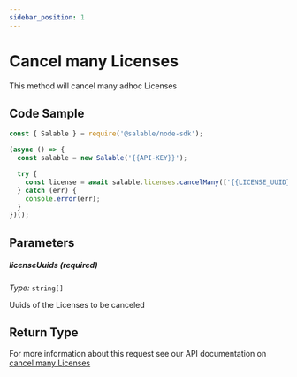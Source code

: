 ```yaml
---
sidebar_position: 1
---
```


# Cancel many Licenses

This method will cancel many adhoc Licenses

## Code Sample

```typescript
const { Salable } = require('@salable/node-sdk');

(async () => {
  const salable = new Salable('{{API-KEY}}');

  try {
    const license = await salable.licenses.cancelMany(['{{LICENSE_UUID}}', '{{LICENSE_UUID}}']);
  } catch (err) {
    console.error(err);
  }
})();
```

## Parameters

##### licenseUuids (_required_)

_Type:_ `string[]`

Uuids of the Licenses to be canceled

## Return Type

For more information about this request see our API documentation on [cancel many Licenses](https://docs.salable.app/api#tag/Licenses/operation/cancelLicenses)
